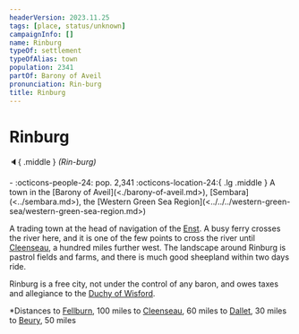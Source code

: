 ```yaml
---
headerVersion: 2023.11.25
tags: [place, status/unknown]
campaignInfo: []
name: Rinburg
typeOf: settlement
typeOfAlias: town
population: 2341
partOf: Barony of Aveil
pronunciation: Rin-burg
title: Rinburg
---
```


# Rinburg
:speaker:{ .middle } *(Rin-burg)*  
<div class="grid cards ext-narrow-margin ext-one-column" markdown>
-  
    :octicons-people-24: pop. 2,341  
    :octicons-location-24:{ .lg .middle } A town in the [Barony of Aveil](<./barony-of-aveil.md>), [Sembara](<../sembara.md>), the [Western Green Sea Region](<../../../western-green-sea/western-green-sea-region.md>)  
</div>


A trading town at the head of navigation of the [Enst](<../../rivers/wistel-enst-watershed/enst.md>). A busy ferry crosses the river here, and it is one of the few points to cross the river until [Cleenseau](<cleenseau-region/cleenseau/cleenseau.md>), a hundred miles further west. The landscape around Rinburg is pastrol fields and farms, and there is much good sheepland within two days ride.

Rinburg is a free city, not under the control of any baron, and owes taxes and allegiance to the [Duchy of Wisford](<../heartlands/duchy-of-wisford.md>).

*Distances
		to [Fellburn](<../heartlands/fellburn.md>), 100 miles
		to [Cleenseau](<cleenseau-region/cleenseau/cleenseau.md>), 60 miles
		to [Dallet](<cleenseau-region/dallet.md>), 30 miles
		to [Beury](<cleenseau-region/beury.md>), 50 miles



